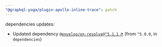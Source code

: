 ```yaml
---
"@graphql-yoga/plugin-apollo-inline-trace": patch
---
```

dependencies updates:
  - Updated dependency [`@envelop/on-resolve@^5.1.1` ↗︎](https://www.npmjs.com/package/@envelop/on-resolve/v/5.1.1) (from `^5.0.0`, in `dependencies`)
